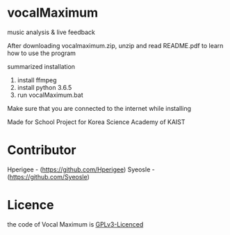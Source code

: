 # vocalMaximum

music analysis  & live feedback

After downloading vocalmaximum.zip, unzip and read README.pdf to learn how to use the program

summarized installation
1. install ffmpeg
2. install python 3.6.5
3. run vocalMaximum.bat

Make sure that you are connected to the internet while installing

Made for School Project for Korea Science Academy of KAIST

# Contributor
Hperigee - (https://github.com/Hperigee)
Syeosle - (https://github.com/Syeosle)
# Licence

the code of Vocal Maximum is [GPLv3-Licenced](LICENSE)
